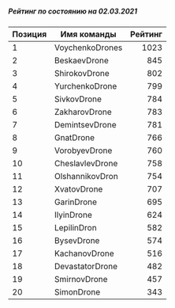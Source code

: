 ##### Рейтинг по состоянию на 02.03.2021

Позиция|Имя команды|Рейтинг
---|---|---:
1|VoychenkoDrones|1023
2|BeskaevDrone|845
3|ShirokovDrone|802
4|YurchenkoDrone|799
5|SivkovDrone|784
6|ZakharovDrone|783
7|DemintsevDrone|781
8|GnatDrone|766
9|VorobyevDrone|760
10|CheslavlevDrone|758
11|OlshannikovDron|754
12|XvatovDrone|707
13|GarinDrone|695
14|IlyinDrone|624
15|LepilinDron|582
16|BysevDrone|574
17|KachanovDrone|516
18|DevastatorDrone|482
19|SmirnovDrone|457
20|SimonDrone|343
